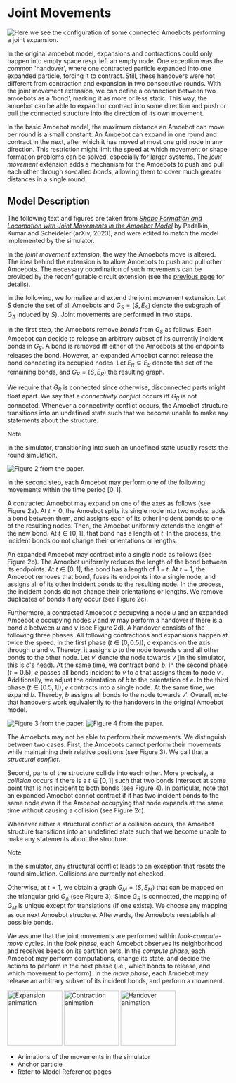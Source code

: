 # Joint Movements

![Here we see the configuration of some connected Amoebots performing a joint expansion.](~/images/joint_movement.gif "Joint Movements")

In the original amoebot model, expansions and contractions could only happen into empty space resp. left an empty node. One exception was the common 'handover', where one contracted particle expanded into one expanded particle, forcing it to contract. Still, these handovers were not different from contraction and expansion in two consecutive rounds. With the joint movement extension, we can define a connection between two amoebots as a 'bond', marking it as more or less static. This way, the amoebot can be able to expand or contract into some direction and push or pull the connected structure into the direction of its own movement.


In the basic Amoebot model, the maximum distance an Amoebot can move per round is a small constant:
An Amoebot can expand in one round and contract in the next, after which it has moved at most one grid node in any direction.
This restriction might limit the speed at which movement or shape formation problems can be solved, especially for larger systems.
The *joint movement* extension adds a mechanism for the Amoebots to push and pull each other through so-called *bonds*, allowing them to cover much greater distances in a single round.



## Model Description

The following text and figures are taken from [*Shape Formation and Locomotion with Joint Movements in the Amoebot Model*][1] by Padalkin, Kumar and Scheideler (arXiv, 2023), and were edited to match the model implemented by the simulator.

In the *joint movement extension*, the way the Amoebots move is altered.
The idea behind the extension is to allow Amoebots to push and pull other Amoebots.
The necessary coordination of such movements can be provided by the reconfigurable circuit extension (see the [previous page](circuits.md) for details).

In the following, we formalize and extend the joint movement extension.
Let $S$ denote the set of all Amoebots and $G_S = (S, E_S)$ denote the subgraph of $G_\Delta$ induced by $S$).
Joint movements are performed in two steps.

In the first step, the Amoebots remove *bonds* from $G_S$ as follows.
Each Amoebot can decide to release an arbitrary subset of its currently incident bonds in $G_S$.
A bond is removed iff either of the Amoebots at the endpoints releases the bond.
However, an expanded Amoebot cannot release the bond connecting its occupied nodes.
Let $E_R \subseteq E_S$ denote the set of the remaining bonds, and $G_R = (S, E_R)$ the resulting graph.

We require that $G_R$ is connected since otherwise, disconnected parts might float apart.
We say that a *connectivity conflict* occurs iff $G_R$ is not connected.
Whenever a connectivity conflict occurs, the Amoebot structure transitions into an undefined state such that we become unable to make any statements about the structure.
> [!NOTE]
> In the simulator, transitioning into such an undefined state usually resets the round simulation.

![Figure 2 from the paper.](~/images/jm_paper_fig2.png "Figure 2 from the referenced paper")

In the second step, each Amoebot may perform one of the following movements within the time period $[0,1]$.

A contracted Amoebot may expand on one of the axes as follows (see Figure 2a).
At $t = 0$, the Amoebot splits its single node into two nodes, adds a bond between them, and assigns each of its other incident bonds to one of the resulting nodes.
Then, the Amoebot uniformly extends the length of the new bond.
At $t \in [0,1]$, that bond has a length of $t$.
In the process, the incident bonds do not change their orientations or lengths.

An expanded Amoebot may contract into a single node as follows (see Figure 2b).
The Amoebot uniformly reduces the length of the bond between its endpoints.
At $t \in [0,1]$, the bond has a length of $1 - t$.
At $t = 1$, the Amoebot removes that bond, fuses its endpoints into a single node, and assigns all of its other incident bonds to the resulting node.
In the process, the incident bonds do not change their orientations or lengths.
We remove duplicates of bonds if any occur (see Figure 2c).

Furthermore, a contracted Amoebot $c$ occupying a node $u$ and an expanded Amoebot $e$ occupying nodes $v$ and $w$ may perform a handover if there is a bond $b$ between $u$ and $v$ (see Figure 2d).
A handover consists of the following three phases.
All following contractions and expansions happen at twice the speed.
In the first phase ($t \in [0, 0.5]$), $c$ expands on the axis through $u$ and $v$.
Thereby, it assigns $b$ to the node towards $v$ and all other bonds to the other node.
Let $v'$ denote the node towards $v$ (in the simulator, this is $c$'s  head).
At the same time, we contract bond $b$.
In the second phase ($t = 0.5$), $e$ passes all bonds incident to $v$ to $c$ that assigns them to node $v'$.
Additionally, we adjust the orientation of $b$ to the orientation of $e$.
In the third phase ($t \in [0.5, 1]$), $e$ contracts into a single node.
At the same time, we expand $b$.
Thereby, $b$ assigns all bonds to the node towards $v'$.
Overall, note that handovers work equivalently to the handovers in the original Amoebot model.

![Figure 3 from the paper.](~/images/jm_paper_fig3.png "Figure 3 from the referenced paper")
![Figure 4 from the paper.](~/images/jm_paper_fig4.png "Figure 4 from the referenced paper")

The Amoebots may not be able to perform their movements.
We distinguish between two cases.
First, the Amoebots cannot perform their movements while maintaining their relative positions (see Figure 3).
We call that a *structural conflict*.

Second, parts of the structure collide into each other.
More precisely, a *collision* occurs if there is a $t \in [0, 1]$ such that two bonds intersect at some point that is not incident to both bonds (see Figure 4).
In particular, note that an expanded Amoebot cannot contract if it has two incident bonds to the same node even if the Amoebot occupying that node expands at the same time without causing a collision (see Figure 2c).

Whenever either a structural conflict or a collision occurs, the Amoebot structure transitions into an undefined state such that we become unable to make any statements about the structure.

> [!NOTE]
> In the simulator, any structural conflict leads to an exception that resets the round simulation.
> Collisions are currently not checked.

Otherwise, at $t = 1$, we obtain a graph $G_M = (S, E_M)$ that can be mapped on the triangular grid $G_\Delta$ (see Figure 3).
Since $G_R$ is connected, the mapping of $G_M$ is unique except for translations (if one exists).
We choose any mapping as our next Amoebot structure.
Afterwards, the Amoebots reestablish all possible bonds.

We assume that the joint movements are performed within *look-compute-move* cycles.
In the *look phase*, each Amoebot observes its neighborhood and receives beeps on its partition sets.
In the *compute phase*, each Amoebot may perform computations, change its state, and decide the actions to perform in the next phase (i.e., which bonds to release, and which movement to perform).
In the *move phase*, each Amoebot may release an arbitrary subset of its incident bonds, and perform a movement.



<img src="~/images/jm_expansion.gif" alt="Expansion animation" title="Expansion animation" height="125"/> <img src="~/images/jm_contraction.gif" alt="Contraction animation" title="Contraction animation" height="125"/> <img src="~/images/jm_handover.gif" alt="Handover animation" title="Handover animation" height="125"/>


- Animations of the movements in the simulator
- Anchor particle
- Refer to Model Reference pages


[1]: https://doi.org/10.48550/arXiv.2305.06146
